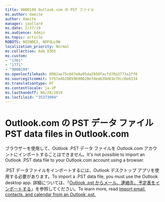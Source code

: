 ```yaml
---
title: 9000199 Outlook.com の PST ファイル
ms.author: daeite
author: daeite
manager: joallard
ms.date: 2/27/19
ms.audience: Admin
ms.topic: article
ROBOTS: NOINDEX, NOFOLLOW
localization_priority: Normal
ms.collection: Adm_O365
ms.custom:
- "1761"
- "1771"
- "9000199"
ms.openlocfilehash: 8902ae75c667e8a95da2950facfd70a3773a2ff6
ms.sourcegitcommit: 5fb7a4b28859690020efdea630d03e70cc0e6334
ms.translationtype: HT
ms.contentlocale: ja-JP
ms.lasthandoff: 06/28/2019
ms.locfileid: "35373094"
---
```

# <a name="pst-data-files-in-outlookcom"></a><span data-ttu-id="21292-102">Outlook.com の PST データ ファイル</span><span class="sxs-lookup"><span data-stu-id="21292-102">PST data files in Outlook.com</span></span>

<span data-ttu-id="21292-103">ブラウザーを使用して、Outlook .PST データ ファイルを Outlook.com アカウントにインポートすることはできません。</span><span class="sxs-lookup"><span data-stu-id="21292-103">It's not possible to import an Outlook .PST data file to your Outlook.com account using a browser.</span></span>

<span data-ttu-id="21292-104">.PST データファイルをインポートするには、Outlook デスクトップ アプリを使用する必要があります。</span><span class="sxs-lookup"><span data-stu-id="21292-104">To import a .PST data file, you must use the Outlook desktop app.</span></span> <span data-ttu-id="21292-105">詳細については、「[Outlook .pst からメール、連絡先、予定表をインポートする](https://support.office.com/article/431a8e9a-f99f-4d5f-ae48-ded54b3440ac)」を参照してください。</span><span class="sxs-lookup"><span data-stu-id="21292-105">To learn more, read [Import email, contacts, and calendar from an Outlook .pst.](https://support.office.com/article/431a8e9a-f99f-4d5f-ae48-ded54b3440ac)</span></span>
